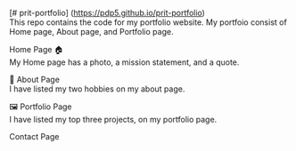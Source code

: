 [# prit-portfolio] (https://pdp5.github.io/prit-portfolio) <br/>
This repo contains the code for my portfolio website. My portfoio consist of Home page, About page, and Portfolio page. <br/>

Home Page 🏠 <br/>
My Home page has a photo, a mission statement, and a quote.

👤 About Page<br/>
I have listed my two hobbies on my about page.

🖼️ Portfolio Page <br/>
I have listed my top three projects, on my portfolio page.

Contact Page
